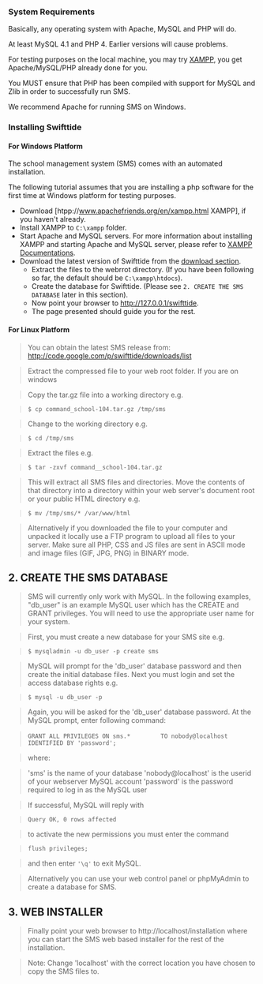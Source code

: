 ### System Requirements ###

Basically, any operating system with Apache, MySQL and PHP will do.

At least MySQL 4.1 and PHP 4.  Earlier versions will cause problems.

For testing purposes on the local machine, you may try [XAMPP](http://www.apachefriends.org/en/xampp.html), you get Apache/MySQL/PHP already done for you.

You MUST ensure that PHP has been compiled with support for MySQL and Zlib
in order to successfully run SMS.

We recommend Apache for running SMS on Windows.

### Installing Swifttide ###

#### For Windows Platform ####

The school management system (SMS) comes with  an automated installation.

The following tutorial assumes that you are installing a php software for the first time at Windows platform for testing purposes.

  * Download [htpp://www.apachefriends.org/en/xampp.html XAMPP], if you haven't already.
  * Install XAMPP to `C:\xampp` folder.
  * Start Apache and MySQL servers. For more information about installing XAMPP and starting Apache and MySQL server, please refer to [XAMPP Documentations](http://www.apachefriends.org/en/xampp.html).
  * Download the latest version of Swifttide from the [download section](http://code.google.com/p/swifttide/downloads/list).
    * Extract the files to the webrrot directory. (If you have been following so far, the default should be `C:\xampp\htdocs`).
    * Create the database for Swifttide. (Please see `2. CREATE THE SMS DATABASE` later in this section).
    * Now point your browser to http://127.0.0.1/swifttide.
    * The page presented should guide you for the rest.

#### For Linux Platform ####

> You can obtain the latest SMS release from:
> http://code.google.com/p/swifttide/downloads/list

> Extract the compressed file to your web root folder. If you are on windows

> Copy the tar.gz file into a working directory e.g.

> `$ cp command_school-104.tar.gz /tmp/sms`

> Change to the working directory e.g.

> `$ cd /tmp/sms`

> Extract the files e.g.

> `$ tar -zxvf command__school-104.tar.gz`

> This will extract all SMS files and directories. Move the contents
> of that directory into a directory within your web server's document
> root or your public HTML directory e.g.

> `$ mv /tmp/sms/* /var/www/html`

> Alternatively if you downloaded the file to your computer and unpacked
> it locally use a FTP program to upload all files to your server.
> Make sure all PHP, CSS and JS files are sent in ASCII mode and
> image files (GIF, JPG, PNG) in BINARY mode.

## 2. CREATE THE SMS DATABASE ##

> SMS will currently only work with MySQL. In the following examples,
> "db\_user" is an example MySQL user which has the CREATE and GRANT
> privileges. You will need to use the appropriate user name for your
> system.

> First, you must create a new database for your SMS site e.g.

> `$ mysqladmin -u db_user -p create sms`

> MySQL will prompt for the 'db\_user' database password and then create
> the initial database files.  Next you must login and set the access
> database rights e.g.

> `$ mysql -u db_user -p`

> Again, you will be asked for the 'db\_user' database password.  At the
> MySQL prompt, enter following command:

> `GRANT ALL PRIVILEGES ON sms.*`
> `        TO nobody@localhost IDENTIFIED BY 'password';`

> where:

> 'sms' is the name of your database
> 'nobody@localhost' is the userid of your webserver MySQL account
> 'password' is the password required to log in as the MySQL user

> If successful, MySQL will reply with

> `Query OK, 0 rows affected`

> to activate the new permissions you must enter the command

> `flush privileges;`

> and then enter `'\q'` to exit MySQL.

> Alternatively you can use your web control panel or phpMyAdmin to
> create a database for SMS.

## 3. WEB INSTALLER ##

> Finally point your web browser to http://localhost/installation where
> you can start the SMS web based installer for the rest of the installation.

> Note: Change 'localhost' with the correct location you have chosen
> to copy the SMS files to.